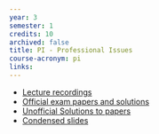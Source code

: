 ```yaml
---
year: 3
semester: 1
credits: 10
archived: false
title: PI - Professional Issues
course-acronym: pi
links:
---
```


- [Lecture recordings](https://echo360.org.uk/section/7c7c6081-28a2-4629-9085-a9fab24d5b50/home)
- [Official exam papers and solutions](https://drive.google.com/folderview?id=0B2AAOQQZ_8Bxb0F0dkwyTFpZM2M&usp=sharing)
- [Unofficial Solutions to papers](http://drive.google.com/folderview?id=0B3eMvkJRyheBakdlWXdSNk9UQm8&usp=sharing)
- [Condensed slides](https://docs.google.com/file/d/0B2AAOQQZ_8Bxb3VNbi00S3JYems/edit?usp=sharing)
